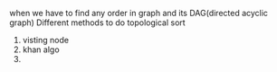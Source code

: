 
when we have to find any order in graph and its DAG(directed acyclic graph)
Different methods to do topological sort
1. visting node
2. khan algo
3. 

````

    

````